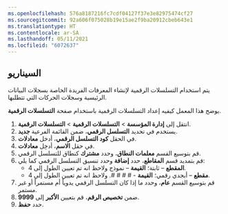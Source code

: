 ```yaml
---
ms.openlocfilehash: 576a8187216fc7cdf04127f37e3e82975474cf27
ms.sourcegitcommit: 92a606f075028b19e15ae2f9ba20912cbeb643e1
ms.translationtype: HT
ms.contentlocale: ar-SA
ms.lasthandoff: 05/11/2021
ms.locfileid: "6072637"
---
```

## <a name="scenario"></a>السيناريو

يتم استخدام التسلسلات الرقمية لإنشاء المعرفات الفريدة الخاصة بسجلات البيانات الرئيسية وسجلات الحركات التي تتطلبها. 

يوضح هذا المعمل كيفيه إعداد التسلسلات الرقمية باستخدام صفحة **التسلسلات الرقمية**.

1. انتقل إلى **إدارة المؤسسة** > **التسلسلات الرقمية** > **التسلسلات الرقمية**.
2. يستخدم في تحديد **التسلسل الرقمي**، ضمن القائمة الفرعية **جديد**.
3. في الحقل **كود التسلسل الرقمي**، أدخل **معادلات**.
4. في حقل **الاسم**، أدخِل **معادلات**.
5. قم بتوسيع القسم **معلمات النطاق**، وحدد **مشترك** كنطاق للتسلسل الرقمي.
6. قم بتمديد قسم **المقاطع**، حدد **إضافة** وحدد تنسيق التسلسل الرقمي كما يلي:
   - **المقطع** – ثابتة؛ **القيمة** – نموذج ولاحظ انه تم تعيين الطول إلى 4.
   - **مقطع** – أبجدي رقمي؛ **القيمة** - # # # #. ولاحظ انه تم تعيين الطول إلى 4.
7. قم بتوسيع القسم **عام**، وحدد ما إذا كان التسلسل الرقمي يدوياً أم مستمراً أو غير مستمر.
8. ضمن **تخصيص الرقم**، قم بتعيين **الأكبر** إلى **9999**.
9. حدد **حفظ**.
 
